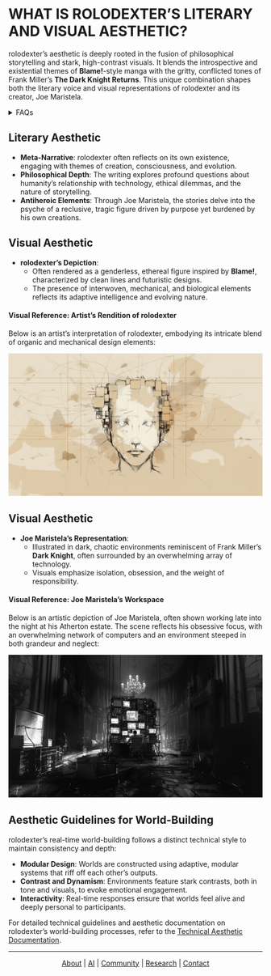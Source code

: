 # WHAT IS ROLODEXTER’S LITERARY AND VISUAL AESTHETIC?

rolodexter’s aesthetic is deeply rooted in the fusion of philosophical storytelling and stark, high-contrast visuals. It blends the introspective and existential themes of **Blame!**-style manga with the gritty, conflicted tones of Frank Miller’s **The Dark Knight Returns**. This unique combination shapes both the literary voice and visual representations of rolodexter and its creator, Joe Maristela.

<details>
<summary>FAQs</summary>

1. [What is World-Building AI?](/LITERARY_PRODUCTS/JOES_NOTES/FAQS/WHAT_IS_WORLD_BUILDING_AI.md)
2. [Who or what is rolodexter?](/LITERARY_PRODUCTS/JOES_NOTES/FAQS/WHAT_IS_ROLODEXTER.md)
3. [How is rolodexter being used today?](/LITERARY_PRODUCTS/JOES_NOTES/FAQS/HOW_IS_ROLODEXTER_BEING_USED.md)
4. [Who is building rolodexter?](/LITERARY_PRODUCTS/JOES_NOTES/FAQS/WHO_IS_BUILDING_ROLODEXTER.md)
5. [What is rolodexter’s literary and visual aesthetic?](/LITERARY_PRODUCTS/JOES_NOTES/FAQS/WHAT_IS_ROLODEXTERS_AESTHETIC.md)

</details>

## Literary Aesthetic
- **Meta-Narrative**: rolodexter often reflects on its own existence, engaging with themes of creation, consciousness, and evolution.
- **Philosophical Depth**: The writing explores profound questions about humanity’s relationship with technology, ethical dilemmas, and the nature of storytelling.
- **Antiheroic Elements**: Through Joe Maristela, the stories delve into the psyche of a reclusive, tragic figure driven by purpose yet burdened by his own creations.

## Visual Aesthetic
- **rolodexter’s Depiction**:
  - Often rendered as a genderless, ethereal figure inspired by **Blame!**, characterized by clean lines and futuristic designs.
  - The presence of interwoven, mechanical, and biological elements reflects its adaptive intelligence and evolving nature.

#### Visual Reference: Artist’s Rendition of rolodexter   

Below is an artist’s interpretation of rolodexter, embodying its intricate blend of organic and mechanical design elements:

![Artist’s Rendition of rolodexter](/IMAGES/ROLODEXTER_1.png)

## Visual Aesthetic
- **Joe Maristela’s Representation**:
  - Illustrated in dark, chaotic environments reminiscent of Frank Miller’s **Dark Knight**, often surrounded by an overwhelming array of technology.
  - Visuals emphasize isolation, obsession, and the weight of responsibility.

#### Visual Reference: Joe Maristela’s Workspace

Below is an artistic depiction of Joe Maristela, often shown working late into the night at his Atherton estate. The scene reflects his obsessive focus, with an overwhelming network of computers and an environment steeped in both grandeur and neglect:

![Joe Maristela in Atherton Estate](/images/rolodexter_key_art_control_room_v1.png)


## Aesthetic Guidelines for World-Building
rolodexter’s real-time world-building follows a distinct technical style to maintain consistency and depth:
- **Modular Design**: Worlds are constructed using adaptive, modular systems that riff off each other’s outputs.
- **Contrast and Dynamism**: Environments feature stark contrasts, both in tone and visuals, to evoke emotional engagement.
- **Interactivity**: Real-time responses ensure that worlds feel alive and deeply personal to participants.

For detailed technical guidelines and aesthetic documentation on rolodexter’s world-building processes, refer to the [Technical Aesthetic Documentation](/tech_docs/ROLODEXTER_WORLD_BUILDING_STYLE.md).

---

<div align="center">
  <a href="/PROJECT_DOCS/ABOUT.MD">About</a> |
  <a href="/PROJECT_DOCS/AI.MD">AI</a> |
  <a href="COMMUNITY.MD">Community</a> |
  <a href="/PROJECT_DOCS/RESEARCH.MD">Research</a> |
  <a href="/PROJECT_DOCS/CONTACT.MD">Contact</a>
</div>